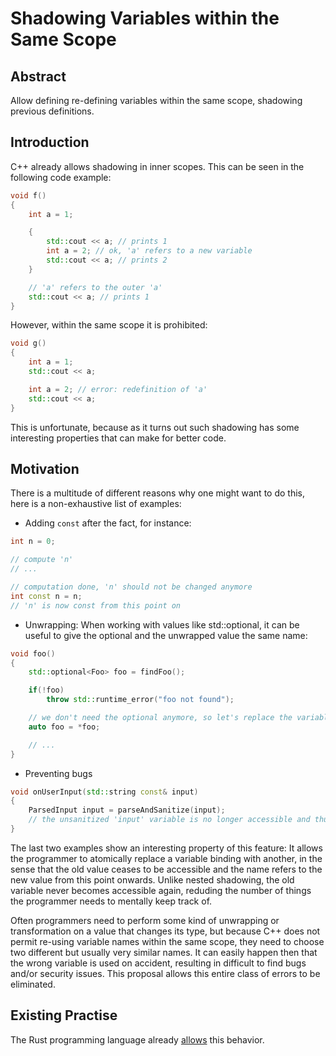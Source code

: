 # Shadowing Variables within the Same Scope

## Abstract
Allow defining re-defining variables within the same scope, shadowing previous definitions.

## Introduction
C++ already allows shadowing in inner scopes. This can be seen in the following code example:

```cpp
void f()
{
	int a = 1;

	{
		std::cout << a; // prints 1
		int a = 2; // ok, 'a' refers to a new variable
		std::cout << a; // prints 2
	}

	// 'a' refers to the outer 'a'
	std::cout << a; // prints 1
}
```

However, within the same scope it is prohibited:

```cpp
void g()
{
	int a = 1;
	std::cout << a;

	int a = 2; // error: redefinition of 'a'
	std::cout << a;
}
```

This is unfortunate, because as it turns out such shadowing has some interesting properties that can make for better code.

## Motivation

There is a multitude of different reasons why one might want to do this, here is a non-exhaustive list of examples:
- Adding `const` after the fact, for instance:

```cpp
int n = 0;

// compute 'n'
// ...

// computation done, 'n' should not be changed anymore
int const n = n;
// 'n' is now const from this point on
```

- Unwrapping: When working with values like std::optional, it can be useful to give the optional and the unwrapped value the same name:

```cpp
void foo()
{
	std::optional<Foo> foo = findFoo();

	if(!foo)
		throw std::runtime_error("foo not found");

	// we don't need the optional anymore, so let's replace the variable binding
	auto foo = *foo;

	// ...
}
```

- Preventing bugs
```cpp
void onUserInput(std::string const& input)
{
	ParsedInput input = parseAndSanitize(input);
	// the unsanitized 'input' variable is no longer accessible and thus cannot be used by accident
}
```

The last two examples show an interesting property of this feature: It allows the programmer to atomically replace a variable binding with another, in the sense that the old value ceases to be accessible and the name refers to the new value from this point onwards. Unlike nested shadowing, the old variable never becomes accessible again, reduding the number of things the programmer needs to mentally keep track of.

Often programmers need to perform some kind of unwrapping or transformation on a value that changes its type, but because C++ does not permit re-using variable names within the same scope, they need to choose two different but usually very similar names. It can easily happen then that the wrong variable is used on accident, resulting in difficult to find bugs and/or security issues. This proposal allows this entire class of errors to be eliminated.

## Existing Practise
The Rust programming language already [allows][1] this behavior.

[1]: https://doc.rust-lang.org/rust-by-example/variable_bindings/scope.html
